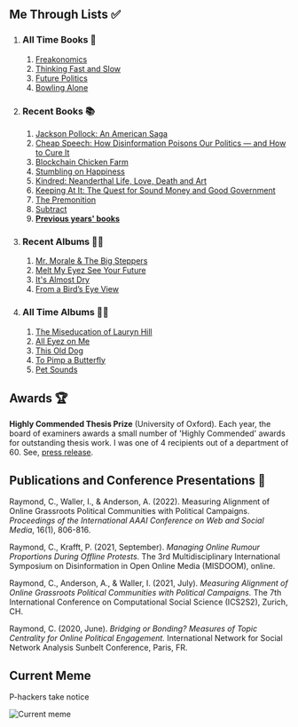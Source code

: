 ## Me Through Lists ✅
1. ### All Time Books 📖
   1. [Freakonomics](https://www.nytimes.com/2005/05/15/books/review/freakonomics-everything-he-always-wanted-to-know.html)
   2. [Thinking Fast and Slow](https://www.nytimes.com/2011/11/27/books/review/thinking-fast-and-slow-by-daniel-kahneman-book-review.html)
   3. [Future Politics](https://www.nytimes.com/2018/12/04/opinion/chatbots-ai-democracy-free-speech.html)
   4. [Bowling Alone](https://www.nytimes.com/2000/05/06/arts/lonely-bowlers-unite-mend-social-fabric-political-scientist-renews-his-alarm.html)
2. ### Recent Books 📚
   1. [Jackson Pollock: An American Saga](https://www.nytimes.com/1990/01/28/books/a-spattered-life.html)
   2. [Cheap Speech: How Disinformation Poisons Our Politics — and How to Cure It](https://www.nytimes.com/2022/06/09/books/books-disinformation-fake-news.html#link-71b93d41)
   3. [Blockchain Chicken Farm](https://www.nytimes.com/2020/10/15/books/review/blockchain-chicken-farm-xiaowei-wang.html)
   4. [Stumbling on Happiness](https://www.nytimes.com/2006/05/07/books/review/07stossell.html)
   5. [Kindred: Neanderthal Life, Love, Death and Art](https://www.npr.org/2020/10/27/927772107/kindred-dismantles-simplistic-views-of-neanderthals)
   6. [Keeping At It: The Quest for Sound Money and Good Government](https://www.washingtonpost.com/outlook/a-former-fed-chiefs-reproaches-of-irresponsible-financial-management/2018/12/07/83001a50-f4d3-11e8-aeea-b85fd44449f5_story.html)
   7. [The Premonition](https://www.nytimes.com/2021/05/03/books/review-premonition-pandemic-michael-lewis.html)
   8. [Subtract](https://www.harvard.com/book/subtract/)
   9. **[Previous years' books](/about/booklist/)**
3. ### Recent Albums 👨‍🎤
   1. [Mr. Morale & The Big Steppers](https://pitchfork.com/reviews/albums/kendrick-lamar-mr-morale-and-the-big-steppers/)
   2. [Melt My Eyez See Your Future](https://pitchfork.com/reviews/albums/denzel-curry-melt-my-eyez-see-your-future/)
   3. [It's Almost Dry](https://pitchfork.com/reviews/albums/pusha-t-its-almost-dry/)
   4. [From a Bird’s Eye View](https://pitchfork.com/reviews/albums/cordae-from-a-birds-eye-view/)
4. ### All Time Albums 💃🕺
   1. [The Miseducation of Lauryn Hill](https://pitchfork.com/reviews/albums/22035-the-miseducation-of-lauryn-hill/)
   2. [All Eyez on Me](https://pitchfork.com/reviews/albums/2pac-all-eyez-on-me/)
   3. [This Old Dog](https://pitchfork.com/reviews/albums/23125-this-old-dog/)
   4. [To Pimp a Butterfly](https://pitchfork.com/reviews/albums/20390-to-pimp-a-butterfly/)
   5. [Pet Sounds](https://pitchfork.com/reviews/albums/9371-pet-sounds-40th-anniversary/)

## Awards 🏆

**Highly Commended Thesis Prize** (University of Oxford). Each year, the board of examiners awards a small number of 'Highly Commended' awards for outstanding thesis work. I was one of 4 recipients out of a department of 60. See, [press release](https://www.oii.ox.ac.uk/news-events/news/introducing-the-2021-msc-thesis-prize-winners/).

## Publications and Conference Presentations 📝

Raymond, C., Waller, I., & Anderson, A. (2022). Measuring Alignment of Online Grassroots Political Communities with Political Campaigns. *Proceedings of the International AAAI Conference on Web and Social Media*, 16(1), 806-816.

Raymond, C., Krafft, P. (2021, September). *Managing Online Rumour Proportions During Offline Protests.* The 3rd Multidisciplinary International Symposium on Disinformation in Open Online Media (MISDOOM), online.

Raymond, C., Anderson, A., & Waller, I. (2021, July). *Measuring Alignment of Online Grassroots Political Communities with Political Campaigns.* The 7th International Conference on Computational Social Science (ICS2S2), Zurich, CH.

Raymond, C. (2020, June). *Bridging or Bonding? Measures of Topic Centrality for Online Political Engagement.* International Network for Social Network Analysis Sunbelt Conference, Paris, FR.

## Current Meme

P-hackers take notice

![![Current meme](content/about/current-meme.png)](content/about/current-meme.webp)